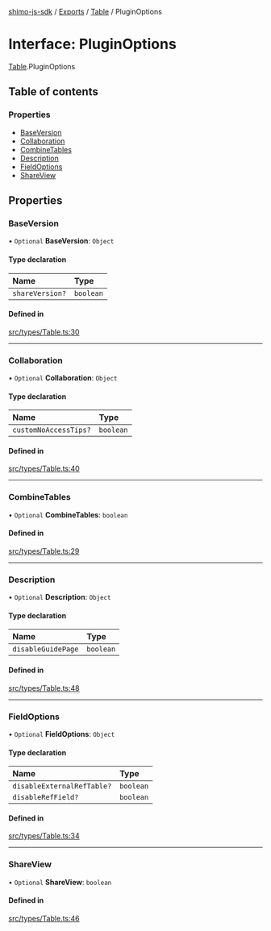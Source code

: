 [shimo-js-sdk](../README.md) / [Exports](../modules.md) / [Table](../modules/Table.md) / PluginOptions

# Interface: PluginOptions

[Table](../modules/Table.md).PluginOptions

## Table of contents

### Properties

- [BaseVersion](Table.PluginOptions.md#baseversion)
- [Collaboration](Table.PluginOptions.md#collaboration)
- [CombineTables](Table.PluginOptions.md#combinetables)
- [Description](Table.PluginOptions.md#description)
- [FieldOptions](Table.PluginOptions.md#fieldoptions)
- [ShareView](Table.PluginOptions.md#shareview)

## Properties

### BaseVersion

• `Optional` **BaseVersion**: `Object`

#### Type declaration

| Name | Type |
| :------ | :------ |
| `shareVersion?` | `boolean` |

#### Defined in

[src/types/Table.ts:30](https://github.com/shimohq/shimo-js-sdk/blob/1c554f1/src/types/Table.ts#L30)

___

### Collaboration

• `Optional` **Collaboration**: `Object`

#### Type declaration

| Name | Type |
| :------ | :------ |
| `customNoAccessTips?` | `boolean` |

#### Defined in

[src/types/Table.ts:40](https://github.com/shimohq/shimo-js-sdk/blob/1c554f1/src/types/Table.ts#L40)

___

### CombineTables

• `Optional` **CombineTables**: `boolean`

#### Defined in

[src/types/Table.ts:29](https://github.com/shimohq/shimo-js-sdk/blob/1c554f1/src/types/Table.ts#L29)

___

### Description

• `Optional` **Description**: `Object`

#### Type declaration

| Name | Type |
| :------ | :------ |
| `disableGuidePage` | `boolean` |

#### Defined in

[src/types/Table.ts:48](https://github.com/shimohq/shimo-js-sdk/blob/1c554f1/src/types/Table.ts#L48)

___

### FieldOptions

• `Optional` **FieldOptions**: `Object`

#### Type declaration

| Name | Type |
| :------ | :------ |
| `disableExternalRefTable?` | `boolean` |
| `disableRefField?` | `boolean` |

#### Defined in

[src/types/Table.ts:34](https://github.com/shimohq/shimo-js-sdk/blob/1c554f1/src/types/Table.ts#L34)

___

### ShareView

• `Optional` **ShareView**: `boolean`

#### Defined in

[src/types/Table.ts:46](https://github.com/shimohq/shimo-js-sdk/blob/1c554f1/src/types/Table.ts#L46)
